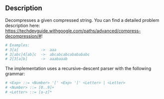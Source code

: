 ## Description

Decompresses a given compressed string.
You can find a detailed problem description here:
https://techdevguide.withgoogle.com/paths/advanced/compress-decompression/#!

``` bash
# Examples:
# 3[a]          ->  aaa
# 3[abc]4[ab]c  ->  abcabcabcababababc
# 2[3[a]b]      ->  aaabaaab
```

The implementation uses a recursive-descent parser with the following
grammar:

```bash
# <Exp> ::= <Number> '[' <Exp> ']' <Letter> | <Letter>
# <Number> ::= [0..9]+
# <Letter> ::= [a-z]*
```

